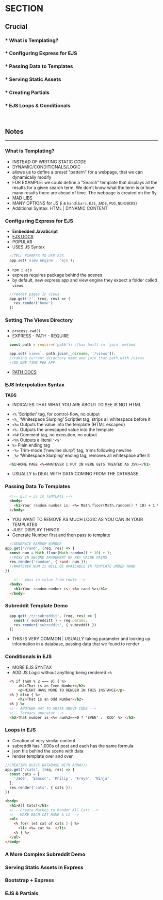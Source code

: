 # SECTION

## Crucial 

### * What is Templating?
### * Configuring Express for EJS
### * Passing Data to Templates
### * Serving Static Assets
### * Creating Partials
### * EJS Loops & Conditionals 

<br>

## Notes

<hr>

### What is Templating?
- INSTEAD OF WRITING STATIC CODE
- DYNAMIC/CONDITIONALS/LOGIC
- allows us to define a preset "pattern" for a webpage, that we can dynamically modify 
- FOR EXAMPLE: we could define a "Search" template that displays all the results for a given search term. We don't know what the term is or how many results there are ahead of time. The webpage is created on the fly.
- MAD LIBS
- MANY OPTIONS for JS (i.e `handlbars`, `EJS`, `JADE`, `PUG`, `NUNJUCKS`)
- Additional Syntax: HTML | DYNAMIC CONTENT

### Configuring Express for EJS
- **Embedded JavaScript**
- [EJS DOCS](https://ejs.co/)
- POPULAR
- USES JS Syntax 
```js
  //TELL EXPRESS TO USE EJS
  app.set('view engine', 'ejs');
```
- `npm i ejs`
- express requires package behind the scenes
- by default, new express app and view engine they expect a folder called `views`
```js
  //render pages in views
  app.get('/', (req, res) => {
    res.render('home')
  })

```

### Setting The Views Directory
- `process.cwd()`
- EXPRESS - PATH - REQUIRE
```js
  const path = require('path'); //has built in `join` method

  app.set(`views`, path.join(__dirname, '/views')); 
  //taking current directory name and join that path with /views
  //DO ONE TIME PER APP
```
- [PATH DOCS](https://nodejs.org/api/path.html)

### EJS Interpolation Syntax
**TAGS**
- INDICATES THAT WHAT YOU ARE ABOUT TO SEE IS NOT HTML
* `<%` 'Scriptlet' tag, for control-flow, no output
* `<%_` ‘Whitespace Slurping’ Scriptlet tag, strips all whitespace before it
* `<%=` Outputs the value into the template (HTML escaped)
* `<%-` Outputs the unescaped value into the template
* `<%#` Comment tag, no execution, no output
* `<%%` Outputs a literal `'<%'`
* `%>` Plain ending tag
* `-%>` Trim-mode ('newline slurp') tag, trims following newline
* `_%>` ‘Whitespace Slurping’ ending tag, removes all whitespace after it

```html
  <h1>HOME PAGE <%=WHATEVER I PUT IN HERE GETS TREATED AS JS%></h1>
```
- USUALLY to DEAL WITH DATA COMING FROM THE DATABASE

### Passing Data To Templates
```html
  <!-- ESJ = JS in TEMPLATE -->
  <body>
    <h1>Your random number is: <%= Math.floor(Math.random() * 10) + 1 %></h1>
  </body>
```
- YOU WANT TO REMOVE AS MUCH LOGIC AS YOU CAN IN YOUR TEMPLATES
- JUST DISPLAY THINGS
- Generate Number first and then pass to template
```js
  //GENERATE RANDOM NUMBER
app.get('/rand', (req, res) => {
  const num = Math.floor(Math.random() * 10) + 1;
  //PASS IN SECOND ARGUEMENT OF KEY VALUE PAIRS
  res.render('random', { rand: num });
  //WHATEVER NUM IS WILL BE AVAILABLE IN TEMPLATE UNDER RAND
})
```
```html
    <!-- pass in value from route -->
  <body>
    <h1>Your random number is: <%= rand %></h1>
  </body>
```

### Subreddit Template Demo
```js
  app.get('/r/:subreddit', (req, res) => {
    const { subredditt } = req.params;
    res.render('subreddit', { subreddit })
  })
```
- THIS IS VERY COMMON | USUALLY taking parameter and looking up information in a database, passing data that we found to render

### Conditionals in EJS
- MORE EJS SYNTAX
- ADD JS Logic without anything being rendered `<%`
```html
  <% if (num % 2 === 0) { %>
      <h2>That is an Even Number</h2>
      <p>MIGHT HAVE MORE TO RENDER IN THIS INSTANCE</p>
  <% } else { %>
      <h2>That is an Odd Number</h2>
  <% } %>
  <!-- ANOTHER WAY TO WRITE ABOVE CODE -->
  <!-- Ternary operator -->
  <h3>That number is <%= num%2===0 ? 'EVEN' : 'ODD' %> </h3>
```

### Loops in EJS
- Creation of very similar content
- subreddit has 1,000s of post and each has the same formula
- json file behind the scene with data
- render template over and over
```js
//CREATING QUICK DATABASE WITH ARRAY//
app.get('/cats', (req, res) => {
  const cats = [
    'Jade', 'Samson', 'Philip', 'Freya', 'Ninja'
  ];
  res.render('cats', { cats });
})
```
```html
<body>
  <h1>All Cats!</h1>
  <!-- Create Markup to Render All Cats -->
  <!-- MAKE EACH CAT NAME A LI -->
  <ul>
    <% for( let cat of cats ) { %>
      <li> <%= cat %>  </li>
    <% } %>
  </ul>
</body>
```

### A More Complex Subreddit Demo

### Serving Static Assets in Express

### Bootstrap + Express

### EJS & Partials
